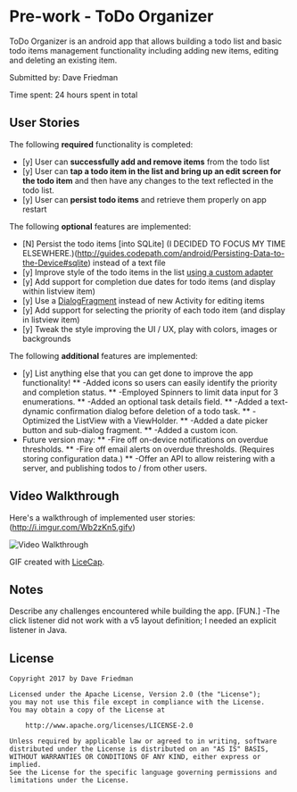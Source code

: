 # Pre-work - ToDo Organizer

ToDo Organizer is an android app that allows building a todo list and basic todo items management functionality including adding new items, editing and deleting an existing item.

Submitted by: Dave Friedman

Time spent: 24 hours spent in total

## User Stories

The following **required** functionality is completed:

* [y] User can **successfully add and remove items** from the todo list
* [y] User can **tap a todo item in the list and bring up an edit screen for the todo item** and then have any changes to the text reflected in the todo list.
* [y] User can **persist todo items** and retrieve them properly on app restart

The following **optional** features are implemented:

* [N] Persist the todo items [into SQLite]  (I DECIDED TO FOCUS MY TIME ELSEWHERE.)(http://guides.codepath.com/android/Persisting-Data-to-the-Device#sqlite) instead of a text file
* [y] Improve style of the todo items in the list [using a custom adapter](http://guides.codepath.com/android/Using-an-ArrayAdapter-with-ListView)
* [y] Add support for completion due dates for todo items (and display within listview item)
* [y] Use a [DialogFragment](http://guides.codepath.com/android/Using-DialogFragment) instead of new Activity for editing items
* [y] Add support for selecting the priority of each todo item (and display in listview item)
* [y] Tweak the style improving the UI / UX, play with colors, images or backgrounds

The following **additional** features are implemented:

* [y] List anything else that you can get done to improve the app functionality!
      ** -Added icons so users can easily identify the priority and completion status.
      ** -Employed Spinners to limit data input for 3 enumerations.
      ** -Added an optional task details field.
      ** -Added a text-dynamic confirmation dialog before deletion of a todo task.
      ** -Optimized the ListView with a ViewHolder.
      ** -Added a date picker button and sub-dialog fragment.
      ** -Added a custom icon.
* Future version may:
      ** -Fire off on-device notifications on overdue thresholds.
      ** -Fire off email alerts on overdue thresholds.  (Requires storing configuration data.)
      ** -Offer an API to allow reistering with a server, and publishing todos to / from other users.

## Video Walkthrough 

Here's a walkthrough of implemented user stories:  (http://i.imgur.com/Wb2zKn5.gifv)

<img src='http://i.imgur.com/Wb2zKn5.gifv' title='Video Walkthrough' width='' alt='Video Walkthrough' />

GIF created with [LiceCap](http://www.cockos.com/licecap/).

## Notes

Describe any challenges encountered while building the app.  [FUN.]
-The click listener did not work with a v5 layout definition; I needed an explicit listener in Java.

## License

    Copyright 2017 by Dave Friedman

    Licensed under the Apache License, Version 2.0 (the "License");
    you may not use this file except in compliance with the License.
    You may obtain a copy of the License at

        http://www.apache.org/licenses/LICENSE-2.0

    Unless required by applicable law or agreed to in writing, software
    distributed under the License is distributed on an "AS IS" BASIS,
    WITHOUT WARRANTIES OR CONDITIONS OF ANY KIND, either express or implied.
    See the License for the specific language governing permissions and
    limitations under the License.

